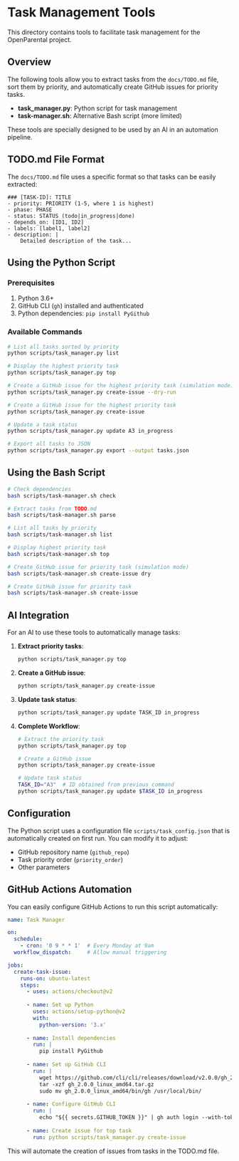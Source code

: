 # Task Management Tools

This directory contains tools to facilitate task management for the OpenParental project.

## Overview

The following tools allow you to extract tasks from the `docs/TODO.md` file, sort them by priority, and automatically create GitHub issues for priority tasks.

- **task_manager.py**: Python script for task management
- **task-manager.sh**: Alternative Bash script (more limited)

These tools are specially designed to be used by an AI in an automation pipeline.

## TODO.md File Format

The `docs/TODO.md` file uses a specific format so that tasks can be easily extracted: 

```
### [TASK-ID]: TITLE
- priority: PRIORITY (1-5, where 1 is highest)
- phase: PHASE
- status: STATUS (todo|in_progress|done)
- depends_on: [ID1, ID2]
- labels: [label1, label2]
- description: |
    Detailed description of the task...
```

## Using the Python Script

### Prerequisites

1. Python 3.6+
2. GitHub CLI (`gh`) installed and authenticated
3. Python dependencies: `pip install PyGithub`

### Available Commands

```bash
# List all tasks sorted by priority
python scripts/task_manager.py list

# Display the highest priority task
python scripts/task_manager.py top

# Create a GitHub issue for the highest priority task (simulation mode)
python scripts/task_manager.py create-issue --dry-run

# Create a GitHub issue for the highest priority task
python scripts/task_manager.py create-issue

# Update a task status
python scripts/task_manager.py update A3 in_progress

# Export all tasks to JSON
python scripts/task_manager.py export --output tasks.json
```

## Using the Bash Script

```bash
# Check dependencies
bash scripts/task-manager.sh check

# Extract tasks from TODO.md
bash scripts/task-manager.sh parse

# List all tasks by priority
bash scripts/task-manager.sh list

# Display highest priority task
bash scripts/task-manager.sh top

# Create GitHub issue for priority task (simulation mode)
bash scripts/task-manager.sh create-issue dry

# Create GitHub issue for priority task
bash scripts/task-manager.sh create-issue
```

## AI Integration

For an AI to use these tools to automatically manage tasks:

1. **Extract priority tasks**:
   ```bash
   python scripts/task_manager.py top
   ```

2. **Create a GitHub issue**:
   ```bash
   python scripts/task_manager.py create-issue
   ```

3. **Update task status**:
   ```bash
   python scripts/task_manager.py update TASK_ID in_progress
   ```

4. **Complete Workflow**:
   ```bash
   # Extract the priority task
   python scripts/task_manager.py top
   
   # Create a GitHub issue
   python scripts/task_manager.py create-issue
   
   # Update task status
   TASK_ID="A3"  # ID obtained from previous command
   python scripts/task_manager.py update $TASK_ID in_progress
   ```

## Configuration

The Python script uses a configuration file `scripts/task_config.json` that is automatically created on first run. You can modify it to adjust:

- GitHub repository name (`github_repo`)
- Task priority order (`priority_order`)
- Other parameters

## GitHub Actions Automation

You can easily configure GitHub Actions to run this script automatically:

```yaml
name: Task Manager

on:
  schedule:
    - cron: '0 9 * * 1'  # Every Monday at 9am
  workflow_dispatch:     # Allow manual triggering

jobs:
  create-task-issue:
    runs-on: ubuntu-latest
    steps:
      - uses: actions/checkout@v2
      
      - name: Set up Python
        uses: actions/setup-python@v2
        with:
          python-version: '3.x'
          
      - name: Install dependencies
        run: |
          pip install PyGithub
          
      - name: Set up GitHub CLI
        run: |
          wget https://github.com/cli/cli/releases/download/v2.0.0/gh_2.0.0_linux_amd64.tar.gz
          tar -xzf gh_2.0.0_linux_amd64.tar.gz
          sudo mv gh_2.0.0_linux_amd64/bin/gh /usr/local/bin/
          
      - name: Configure GitHub CLI
        run: |
          echo "${{ secrets.GITHUB_TOKEN }}" | gh auth login --with-token
          
      - name: Create issue for top task
        run: python scripts/task_manager.py create-issue
```

This will automate the creation of issues from tasks in the TODO.md file. 
